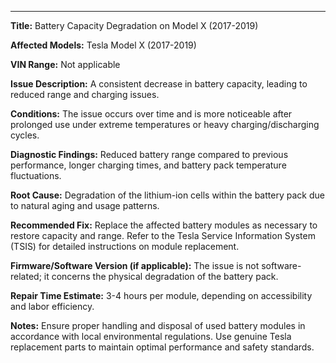  ---

**Title:** Battery Capacity Degradation on Model X (2017-2019)

**Affected Models:** Tesla Model X (2017-2019)

**VIN Range:** Not applicable

**Issue Description:** A consistent decrease in battery capacity, leading to reduced range and charging issues.

**Conditions:** The issue occurs over time and is more noticeable after prolonged use under extreme temperatures or heavy charging/discharging cycles.

**Diagnostic Findings:** Reduced battery range compared to previous performance, longer charging times, and battery pack temperature fluctuations.

**Root Cause:** Degradation of the lithium-ion cells within the battery pack due to natural aging and usage patterns.

**Recommended Fix:** Replace the affected battery modules as necessary to restore capacity and range. Refer to the Tesla Service Information System (TSIS) for detailed instructions on module replacement.

**Firmware/Software Version (if applicable):** The issue is not software-related; it concerns the physical degradation of the battery pack.

**Repair Time Estimate:** 3-4 hours per module, depending on accessibility and labor efficiency.

**Notes:** Ensure proper handling and disposal of used battery modules in accordance with local environmental regulations. Use genuine Tesla replacement parts to maintain optimal performance and safety standards.